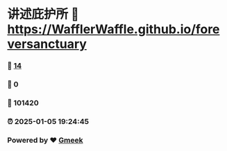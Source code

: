 # 讲述庇护所 :link: https://WafflerWaffle.github.io/foreversanctuary 
### :page_facing_up: [14](https://WafflerWaffle.github.io/foreversanctuary/tag.html) 
### :speech_balloon: 0 
### :hibiscus: 101420 
### :alarm_clock: 2025-01-05 19:24:45 
### Powered by :heart: [Gmeek](https://github.com/Meekdai/Gmeek)
